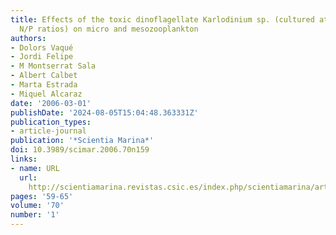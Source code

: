 ```yaml
---
title: Effects of the toxic dinoflagellate Karlodinium sp. (cultured at different
  N/P ratios) on micro and mesozooplankton
authors:
- Dolors Vaqué
- Jordi Felipe
- M Montserrat Sala
- Albert Calbet
- Marta Estrada
- Miquel Alcaraz
date: '2006-03-01'
publishDate: '2024-08-05T15:04:48.363331Z'
publication_types:
- article-journal
publication: '*Scientia Marina*'
doi: 10.3989/scimar.2006.70n159
links:
- name: URL
  url: 
    http://scientiamarina.revistas.csic.es/index.php/scientiamarina/article/view/183/180
pages: '59-65'
volume: '70'
number: '1'
---
```

